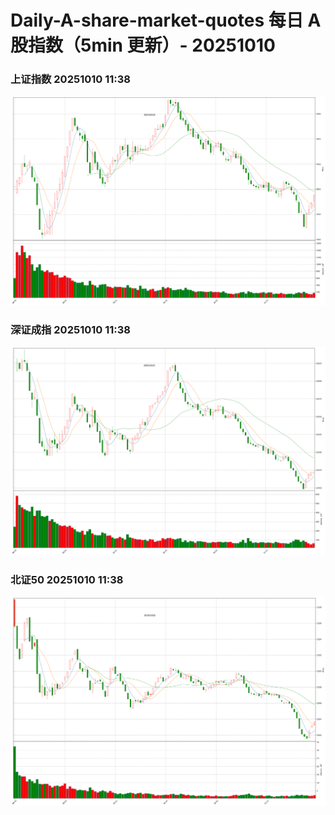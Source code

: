 
# Daily-A-share-market-quotes 每日 A 股指数（5min 更新）- 20251010

### 上证指数 20251010 11:38
![](./fig/2025/10/20251010-sh000001.png)

### 深证成指 20251010 11:38
![](./fig/2025/10/20251010-sz399001.png)

### 北证50 20251010 11:38
![](./fig/2025/10/20251010-bj899050.png)
